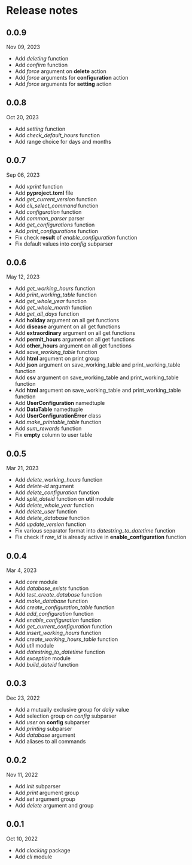 # Release notes

## 0.0.9

Nov 09, 2023

- Add _deleting_ function
- Add _confirm_ function
- Add _force_ argument on **delete** action
- Add _force_ arguments for **configuration** action
- Add _force_ arguments for **setting** action

## 0.0.8

Oct 20, 2023

- Add _setting_ function
- Add _check_default_hours_ function
- Add range choice for days and months

## 0.0.7

Sep 06, 2023

- Add _vprint_ function
- Add **pyproject.toml** file
- Add _get_current_version_ function
- Add _cli_select_command_ function
- Add _configuration_ function
- Add _common_parser_ parser
- Add _get_configurations_ function
- Add _print_configurations_ function
- Fix check **result** of _enable_configuration_ function
- Fix default values into _config_ subparser

## 0.0.6

May 12, 2023

- Add _get_working_hours_ function
- Add _print_working_table_ function
- Add _get_whole_year_ function
- Add _get_whole_month_ function
- Add _get_all_days_ function
- Add **holiday** argument on all get functions
- Add **disease** argument on all get functions
- Add **extraordinary** argument on all get functions
- Add **permit_hours** argument on all get functions
- Add **other_hours** argument on all get functions
- Add _save_working_table_ function
- Add **html** argument on print group
- Add **json** argument on save_working_table and print_working_table function
- Add **csv** argument on save_working_table and print_working_table function
- Add **html** argument on save_working_table and print_working_table function
- Add **UserConfiguration** namedtuple
- Add **DataTable** namedtuple
- Add **UserConfigurationError** class
- Add _make_printable_table_ function
- Add _sum_rewards_ function
- Fix **empty** column to user table

## 0.0.5

Mar 21, 2023

- Add _delete_working_hours_ function
- Add _delete-id_ argument
- Add _delete_configuration_ function
- Add _split_dateid_ function on **util** module
- Add _delete_whole_year_ function
- Add _delete_user_ function
- Add _delete_database_ function
- Add _update_version_ function
- Fix various separator format into _datestring_to_datetime_ function
- Fix check if _row_id_ is already active in **enable_configuration** function

## 0.0.4

Mar 4, 2023

- Add _core_ module
- Add _database_exists_ function
- Add _test_create_database_ function
- Add _make_database_ function
- Add _create_configuration_table_ function
- Add _add_configuration_ function
- Add _enable_configuration_ function
- Add _get_current_configuration_ function
- Add _insert_working_hours_ function
- Add _create_working_hours_table_ function
- Add _util_ module
- Add _datestring_to_datetime_ function
- Add _exception_ module
- Add _build_dateid_ function

## 0.0.3

Dec 23, 2022

- Add a mutually exclusive group for _daily_ value
- Add selection group on _config_ subparser
- Add _user_ on **config** subparser
- Add _printing_ subparser
- Add _database_ argument
- Add aliases to all commands

## 0.0.2

Nov 11, 2022

- Add _init_ subparser
- Add _print_ argument group
- Add _set_ argument group
- Add _delete_ argument and group

## 0.0.1

Oct 10, 2022

- Add _clocking_ package
- Add _cli_ module
